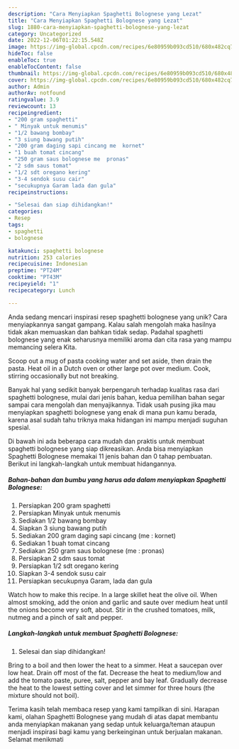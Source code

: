 ```yaml
---
description: "Cara Menyiapkan Spaghetti Bolognese yang Lezat"
title: "Cara Menyiapkan Spaghetti Bolognese yang Lezat"
slug: 1880-cara-menyiapkan-spaghetti-bolognese-yang-lezat
category: Uncategorized
date: 2022-12-06T01:22:15.548Z
image: https://img-global.cpcdn.com/recipes/6e80959b093cd510/680x482cq70/spaghetti-bolognese-foto-resep-utama.jpg
hideToc: false
enableToc: true
enableTocContent: false
thumbnail: https://img-global.cpcdn.com/recipes/6e80959b093cd510/680x482cq70/spaghetti-bolognese-foto-resep-utama.jpg
cover: https://img-global.cpcdn.com/recipes/6e80959b093cd510/680x482cq70/spaghetti-bolognese-foto-resep-utama.jpg
author: Admin
authorAv: notfound
ratingvalue: 3.9
reviewcount: 13
recipeingredient:
- "200 gram spaghetti"
- " Minyak untuk menumis"
- "1/2 bawang bombay"
- "3 siung bawang putih"
- "200 gram daging sapi cincang me  kornet"
- "1 buah tomat cincang"
- "250 gram saus bolognese me  pronas"
- "2 sdm saus tomat"
- "1/2 sdt oregano kering"
- "3-4 sendok susu cair"
- "secukupnya Garam lada dan gula"
recipeinstructions:

- "Selesai dan siap dihidangkan!"
categories:
- Resep
tags:
- spaghetti
- bolognese

katakunci: spaghetti bolognese 
nutrition: 253 calories
recipecuisine: Indonesian
preptime: "PT24M"
cooktime: "PT43M"
recipeyield: "1"
recipecategory: Lunch

---
```





Anda sedang mencari inspirasi resep spaghetti bolognese yang unik? Cara menyiapkannya sangat gampang. Kalau salah mengolah maka hasilnya tidak akan memuaskan dan bahkan tidak sedap. Padahal spaghetti bolognese yang enak seharusnya memiliki aroma dan cita rasa yang mampu memancing selera Kita.





Scoop out a mug of pasta cooking water and set aside, then drain the pasta. Heat oil in a Dutch oven or other large pot over medium. Cook, stirring occasionally but not breaking.

Banyak hal yang sedikit banyak berpengaruh terhadap kualitas rasa dari spaghetti bolognese, mulai dari jenis bahan, kedua pemilihan bahan segar sampai cara mengolah dan menyajikannya. Tidak usah pusing jika mau menyiapkan spaghetti bolognese yang enak di mana pun kamu berada, karena asal sudah tahu triknya maka hidangan ini mampu menjadi suguhan spesial.






Di bawah ini ada beberapa cara mudah dan praktis untuk membuat spaghetti bolognese yang siap dikreasikan. Anda bisa menyiapkan Spaghetti Bolognese memakai 11 jenis bahan dan 0 tahap pembuatan. Berikut ini langkah-langkah untuk membuat hidangannya.

<!--inarticleads1-->

##### Bahan-bahan dan bumbu yang harus ada dalam menyiapkan Spaghetti Bolognese:

1. Persiapkan 200 gram spaghetti
1. Persiapkan  Minyak untuk menumis
1. Sediakan 1/2 bawang bombay
1. Siapkan 3 siung bawang putih
1. Sediakan 200 gram daging sapi cincang (me : kornet)
1. Sediakan 1 buah tomat cincang
1. Sediakan 250 gram saus bolognese (me : pronas)
1. Persiapkan 2 sdm saus tomat
1. Persiapkan 1/2 sdt oregano kering
1. Siapkan 3-4 sendok susu cair
1. Persiapkan secukupnya Garam, lada dan gula


Watch how to make this recipe. In a large skillet heat the olive oil. When almost smoking, add the onion and garlic and saute over medium heat until the onions become very soft, about. Stir in the crushed tomatoes, milk, nutmeg and a pinch of salt and pepper. 

<!--inarticleads2-->

##### Langkah-langkah untuk membuat Spaghetti Bolognese:


1. Selesai dan siap dihidangkan!

Bring to a boil and then lower the heat to a simmer. Heat a saucepan over low heat. Drain off most of the fat. Decrease the heat to medium/low and add the tomato paste, puree, salt, pepper and bay leaf. Gradually decrease the heat to the lowest setting cover and let simmer for three hours (the mixture should not boil). 

Terima kasih telah membaca resep yang kami tampilkan di sini. Harapan kami, olahan Spaghetti Bolognese yang mudah di atas dapat membantu anda menyiapkan makanan yang sedap untuk keluarga/teman ataupun menjadi inspirasi bagi kamu yang berkeinginan untuk berjualan makanan. Selamat menikmati
